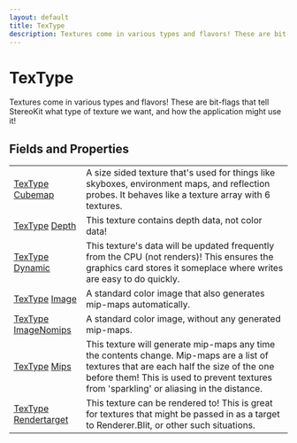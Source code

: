 ```yaml
---
layout: default
title: TexType
description: Textures come in various types and flavors! These are bit-flags that tell StereoKit what type of texture we want, and how the application might use it!
---
```

# TexType

Textures come in various types and flavors! These are bit-flags
that tell StereoKit what type of texture we want, and how the application
might use it!


## Fields and Properties

|  |  |
|--|--|
|[TexType]({{site.url}}/Pages/Reference/TexType.html) [Cubemap]({{site.url}}/Pages/Reference/TexType/Cubemap.html)|A size sided texture that's used for things like skyboxes, environment maps, and reflection probes. It behaves like a texture array with 6 textures.|
|[TexType]({{site.url}}/Pages/Reference/TexType.html) [Depth]({{site.url}}/Pages/Reference/TexType/Depth.html)|This texture contains depth data, not color data!|
|[TexType]({{site.url}}/Pages/Reference/TexType.html) [Dynamic]({{site.url}}/Pages/Reference/TexType/Dynamic.html)|This texture's data will be updated frequently from the CPU (not renders)! This ensures the graphics card stores it someplace where writes are easy to do quickly.|
|[TexType]({{site.url}}/Pages/Reference/TexType.html) [Image]({{site.url}}/Pages/Reference/TexType/Image.html)|A standard color image that also generates mip-maps automatically.|
|[TexType]({{site.url}}/Pages/Reference/TexType.html) [ImageNomips]({{site.url}}/Pages/Reference/TexType/ImageNomips.html)|A standard color image, without any generated mip-maps.|
|[TexType]({{site.url}}/Pages/Reference/TexType.html) [Mips]({{site.url}}/Pages/Reference/TexType/Mips.html)|This texture will generate mip-maps any time the contents change. Mip-maps are a list of textures that are each half the size of the one before them! This is used to prevent textures from 'sparkling' or aliasing in the distance.|
|[TexType]({{site.url}}/Pages/Reference/TexType.html) [Rendertarget]({{site.url}}/Pages/Reference/TexType/Rendertarget.html)|This texture can be rendered to! This is great for textures that might be passed in as a target to Renderer.Blit, or other such situations.|



